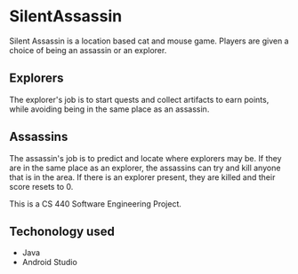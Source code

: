 # SilentAssassin

Silent Assassin is a location based cat and mouse game. Players are given a choice of being an assassin or an explorer. 

## Explorers
The explorer's job is to start quests and collect artifacts to earn points, while avoiding being in the same place as an assassin.

## Assassins
The assassin's job is to predict and locate where explorers may be. If they are in the same place as an explorer, the assassins can try and kill anyone that is in the area. If there is an explorer present, they are killed and their score resets to 0.

This is a CS 440 Software Engineering Project.

## Techonology used

- Java
- Android Studio
